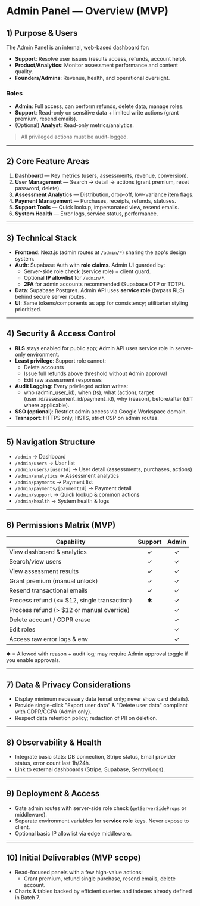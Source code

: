 # Admin Panel — Overview (MVP)

## 1) Purpose & Users
The Admin Panel is an internal, web-based dashboard for:
- **Support**: Resolve user issues (results access, refunds, account help).
- **Product/Analytics**: Monitor assessment performance and content quality.
- **Founders/Admins**: Revenue, health, and operational oversight.

### Roles
- **Admin**: Full access, can perform refunds, delete data, manage roles.
- **Support**: Read-only on sensitive data + limited write actions (grant premium, resend emails).
- (Optional) **Analyst**: Read-only metrics/analytics.

> All privileged actions must be audit-logged.

---

## 2) Core Feature Areas
1. **Dashboard** — Key metrics (users, assessments, revenue, conversion).
2. **User Management** — Search → detail → actions (grant premium, reset password, delete).
3. **Assessment Analytics** — Distribution, drop-off, low-variance item flags.
4. **Payment Management** — Purchases, receipts, refunds, statuses.
5. **Support Tools** — Quick lookup, impersonated view, resend emails.
6. **System Health** — Error logs, service status, performance.

---

## 3) Technical Stack
- **Frontend**: Next.js (admin routes at `/admin/*`) sharing the app's design system.
- **Auth**: Supabase Auth with **role claims**. Admin UI guarded by:
  - Server-side role check (service role) + client guard.
  - Optional **IP allowlist** for `/admin/*`.
  - **2FA** for admin accounts recommended (Supabase OTP or TOTP).
- **Data**: Supabase Postgres. Admin API uses **service role** (bypass RLS) behind secure server routes.
- **UI**: Same tokens/components as app for consistency; utilitarian styling prioritized.

---

## 4) Security & Access Control
- **RLS** stays enabled for public app; Admin API uses service role in server-only environment.
- **Least privilege**: Support role cannot:
  - Delete accounts
  - Issue full refunds above threshold without Admin approval
  - Edit raw assessment responses
- **Audit Logging**: Every privileged action writes:
  - who (admin_user_id), when (ts), what (action), target (user_id/assessment_id/payment_id), why (reason), before/after (diff where applicable).
- **SSO (optional)**: Restrict admin access via Google Workspace domain.
- **Transport**: HTTPS only, HSTS, strict CSP on admin routes.

---

## 5) Navigation Structure
- `/admin`  → Dashboard
- `/admin/users` → User list
- `/admin/users/[userId]` → User detail (assessments, purchases, actions)
- `/admin/analytics` → Assessment analytics
- `/admin/payments` → Payment list
- `/admin/payments/[paymentId]` → Payment detail
- `/admin/support` → Quick lookup & common actions
- `/admin/health` → System health & logs

---

## 6) Permissions Matrix (MVP)

| Capability                                | Support | Admin |
|-------------------------------------------|:-------:|:-----:|
| View dashboard & analytics                 |   ✓     |  ✓    |
| Search/view users                          |   ✓     |  ✓    |
| View assessment results                     |   ✓     |  ✓    |
| Grant premium (manual unlock)               |   ✓     |  ✓    |
| Resend transactional emails                 |   ✓     |  ✓    |
| Process refund (<= $12, single transaction) |   ✱     |  ✓    |
| Process refund (> $12 or manual override)   |         |  ✓    |
| Delete account / GDPR erase                 |         |  ✓    |
| Edit roles                                  |         |  ✓    |
| Access raw error logs & env                 |         |  ✓    |

✱ = Allowed with reason + audit log; may require Admin approval toggle if you enable approvals.

---

## 7) Data & Privacy Considerations
- Display minimum necessary data (email only; never show card details).
- Provide single-click "Export user data" & "Delete user data" compliant with GDPR/CCPA (Admin only).
- Respect data retention policy; redaction of PII on deletion.

---

## 8) Observability & Health
- Integrate basic stats: DB connection, Stripe status, Email provider status, error count last 1h/24h.
- Link to external dashboards (Stripe, Supabase, Sentry/Logs).

---

## 9) Deployment & Access
- Gate admin routes with server-side role check (`getServerSideProps` or middleware).
- Separate environment variables for **service role** keys. Never expose to client.
- Optional basic IP allowlist via edge middleware.

---

## 10) Initial Deliverables (MVP scope)
- Read-focused panels with a few high-value actions:
  - Grant premium, refund single purchase, resend emails, delete account.
- Charts & tables backed by efficient queries and indexes already defined in Batch 7.


